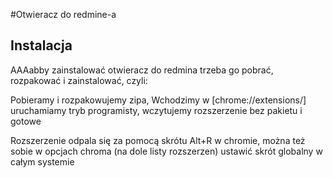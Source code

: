 #Otwieracz do redmine-a


## Instalacja
AAAabby zainstalować otwieracz do redmina trzeba go pobrać, rozpakować i zainstalować, czyli:  

Pobieramy i rozpakowujemy zipa, Wchodzimy w [chrome://extensions/]  uruchamiamy tryb programisty, wczytujemy rozszerzenie bez pakietu i gotowe

Rozszerzenie odpala się za pomocą skrótu Alt+R w chromie, można też sobie w opcjach chroma (na dole listy rozszerzen) ustawić skrót globalny w całym systemie